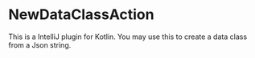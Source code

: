 # NewDataClassAction
This is a IntelliJ plugin for Kotlin. You may use this to create a data class from a Json string.
